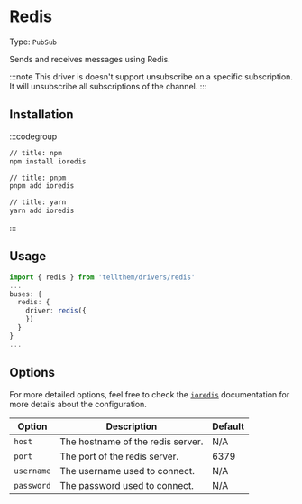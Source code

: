 # Redis

Type: `PubSub`

Sends and receives messages using Redis.

:::note
This driver is doesn't support unsubscribe on a specific subscription. It will unsubscribe all subscriptions of the channel.
:::

## Installation

:::codegroup
```sh
// title: npm
npm install ioredis
```

```sh
// title: pnpm
pnpm add ioredis
```

```sh
// title: yarn
yarn add ioredis
```
:::

## Usage

```ts
import { redis } from 'tellthem/drivers/redis'
...
buses: {
  redis: {
    driver: redis({
    })
  }
}
...
```

## Options

For more detailed options, feel free to check the [`ioredis`](https://github.com/redis/ioredis?tab=readme-ov-file) documentation for more details about the configuration.

| Option     | Description                       | Default |
|------------|-----------------------------------|--------|
| `host`     | The hostname of the redis server. | N/A    |
| `port`     | The port of the redis server.     | 6379   |
| `username` | The username used to connect.     | N/A    |
| `password` | The password used to connect.     | N/A    |



